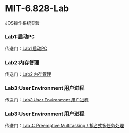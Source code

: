 # MIT-6.828-Lab
JOS操作系统实验

### Lab1:启动PC

传送门：[Lab1:启动PC](./Lab1)

### Lab2:内存管理

传送门：[Lab2:内存管理](./Lab2)


### Lab3:User Environment 用户进程

传送门：[Lab3:User Environment 用户进程](./Lab3)

### Lab3:User Environment 用户进程

传送门：[Lab 4: Preemptive Multitasking / 抢占式多任务处理](./Lab4)

